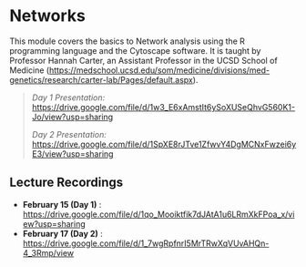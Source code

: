 # Networks
This module covers the basics to Network analysis using the R programming language and the Cytoscape software. It is taught by Professor Hannah Carter, an Assistant Professor in the UCSD School of Medicine (https://medschool.ucsd.edu/som/medicine/divisions/med-genetics/research/carter-lab/Pages/default.aspx).

> *Day 1 Presentation:* https://drive.google.com/file/d/1w3_E6xAmstIt6ySoXUSeQhvG560K1-Jo/view?usp=sharing
> 
> *Day 2 Presentation:* https://drive.google.com/file/d/1SpXE8rJTve1ZfwvY4DgMCNxFwzei6yE3/view?usp=sharing

## Lecture Recordings

* **February 15 (Day 1)** : https://drive.google.com/file/d/1qo_Mooiktfik7dJAtA1u6LRmXkFPoa_x/view?usp=sharing
* **February 17 (Day 2)** : https://drive.google.com/file/d/1_7wgRpfnrI5MrTRwXqVUvAHQn-4_3Rmp/view

